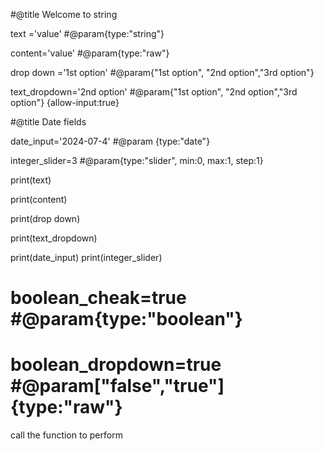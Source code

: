 #@title Welcome to string 


text ='value'               #@param{type:"string"}

content='value'             #@param{type:"raw"}

drop down ='1st option'     #@param{"1st option", "2nd option","3rd option"}

text_dropdown='2nd option'  #@param{"1st option", "2nd option","3rd option"} {allow-input:true}

#@title Date fields

date_input='2024-07-4'   #@param {type:"date"}

integer_slider=3   #@param{type:"slider", min:0, max:1, step:1}



print(text)

print(content)

print(drop down)

print(text_dropdown)

print(date_input)
print(integer_slider)


# boolean_cheak=true   #@param{type:"boolean"}

# boolean_dropdown=true #@param["false","true"] {type:"raw"}


call the function to perform
